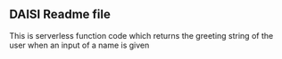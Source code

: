 ## DAISI Readme file
This is serverless function code which returns the greeting string of the user when an input of a name is given
